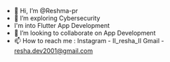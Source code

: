 - 👋 Hi, I’m @Reshma-pr
- 👀 I’m exploring Cybersecurity
- I'm into Flutter App Development
- 💞️ I’m looking to collaborate on App Development
- 📫 How to reach me :
Instagram - II_resha_II
Gmail - resha.dev2001@gmail.com
<!---
Reshma-pr/Reshma-pr is a ✨ special ✨ repository because its `README.md` (this file) appears on your GitHub profile.
You can click the Preview link to take a look at your changes.
--->
